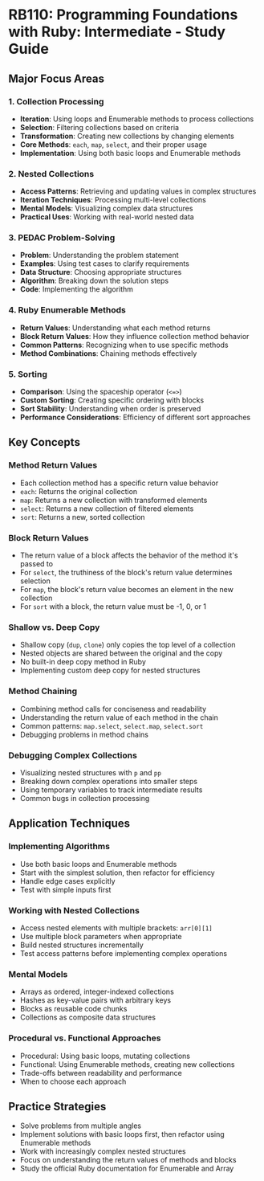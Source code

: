 # RB110: Programming Foundations with Ruby: Intermediate - Study Guide

## Major Focus Areas

### 1. Collection Processing
- **Iteration**: Using loops and Enumerable methods to process collections
- **Selection**: Filtering collections based on criteria
- **Transformation**: Creating new collections by changing elements
- **Core Methods**: `each`, `map`, `select`, and their proper usage
- **Implementation**: Using both basic loops and Enumerable methods

### 2. Nested Collections
- **Access Patterns**: Retrieving and updating values in complex structures
- **Iteration Techniques**: Processing multi-level collections
- **Mental Models**: Visualizing complex data structures
- **Practical Uses**: Working with real-world nested data

### 3. PEDAC Problem-Solving
- **Problem**: Understanding the problem statement
- **Examples**: Using test cases to clarify requirements
- **Data Structure**: Choosing appropriate structures
- **Algorithm**: Breaking down the solution steps
- **Code**: Implementing the algorithm

### 4. Ruby Enumerable Methods
- **Return Values**: Understanding what each method returns
- **Block Return Values**: How they influence collection method behavior
- **Common Patterns**: Recognizing when to use specific methods
- **Method Combinations**: Chaining methods effectively

### 5. Sorting
- **Comparison**: Using the spaceship operator (`<=>`)
- **Custom Sorting**: Creating specific ordering with blocks
- **Sort Stability**: Understanding when order is preserved
- **Performance Considerations**: Efficiency of different sort approaches

## Key Concepts

### Method Return Values
- Each collection method has a specific return value behavior
- `each`: Returns the original collection
- `map`: Returns a new collection with transformed elements
- `select`: Returns a new collection of filtered elements
- `sort`: Returns a new, sorted collection

### Block Return Values
- The return value of a block affects the behavior of the method it's passed to
- For `select`, the truthiness of the block's return value determines selection
- For `map`, the block's return value becomes an element in the new collection
- For `sort` with a block, the return value must be -1, 0, or 1

### Shallow vs. Deep Copy
- Shallow copy (`dup`, `clone`) only copies the top level of a collection
- Nested objects are shared between the original and the copy
- No built-in deep copy method in Ruby
- Implementing custom deep copy for nested structures

### Method Chaining
- Combining method calls for conciseness and readability
- Understanding the return value of each method in the chain
- Common patterns: `map.select`, `select.map`, `select.sort`
- Debugging problems in method chains

### Debugging Complex Collections
- Visualizing nested structures with `p` and `pp`
- Breaking down complex operations into smaller steps
- Using temporary variables to track intermediate results
- Common bugs in collection processing

## Application Techniques

### Implementing Algorithms
- Use both basic loops and Enumerable methods
- Start with the simplest solution, then refactor for efficiency
- Handle edge cases explicitly
- Test with simple inputs first

### Working with Nested Collections
- Access nested elements with multiple brackets: `arr[0][1]`
- Use multiple block parameters when appropriate
- Build nested structures incrementally
- Test access patterns before implementing complex operations

### Mental Models
- Arrays as ordered, integer-indexed collections
- Hashes as key-value pairs with arbitrary keys
- Blocks as reusable code chunks
- Collections as composite data structures

### Procedural vs. Functional Approaches
- Procedural: Using basic loops, mutating collections
- Functional: Using Enumerable methods, creating new collections
- Trade-offs between readability and performance
- When to choose each approach

## Practice Strategies

- Solve problems from multiple angles
- Implement solutions with basic loops first, then refactor using Enumerable methods
- Work with increasingly complex nested structures
- Focus on understanding the return values of methods and blocks
- Study the official Ruby documentation for Enumerable and Array
